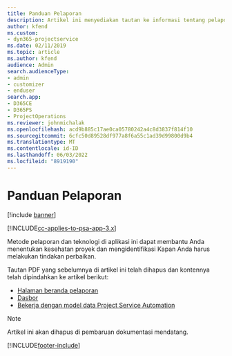 ```yaml
---
title: Panduan Pelaporan
description: Artikel ini menyediakan tautan ke informasi tentang pelaporan.
author: kfend
ms.custom:
- dyn365-projectservice
ms.date: 02/11/2019
ms.topic: article
ms.author: kfend
audience: Admin
search.audienceType:
- admin
- customizer
- enduser
search.app:
- D365CE
- D365PS
- ProjectOperations
ms.reviewer: johnmichalak
ms.openlocfilehash: acd9b885c17ae0ca05780242a4c8d3837f814f10
ms.sourcegitcommit: 6cfc50d89528df977a8f6a55c1ad39d99800d9b4
ms.translationtype: MT
ms.contentlocale: id-ID
ms.lasthandoff: 06/03/2022
ms.locfileid: "8919190"
---
```

# <a name="reporting-guide"></a>Panduan Pelaporan

[!include [banner](../../includes/psa-now-project-operations.md)]

[!INCLUDE[cc-applies-to-psa-app-3.x](../../includes/cc-applies-to-psa-app-3x.md)]

Metode pelaporan dan teknologi di aplikasi ini dapat membantu Anda menentukan kesehatan proyek dan mengidentifikasi Kapan Anda harus melakukan tindakan perbaikan. 

Tautan PDF yang sebelumnya di artikel ini telah dihapus dan kontennya telah dipindahkan ke artikel berikut:

- [Halaman beranda pelaporan](../reports-reporting-dynamics-365-project-service.md)
- [Dasbor](../reports-dashboards.md)
- [Bekerja dengan model data Project Service Automation](../reports-working-project-service-data-model.md)

> [!NOTE]
> Artikel ini akan dihapus di pembaruan dokumentasi mendatang. 


[!INCLUDE[footer-include](../../includes/footer-banner.md)]
